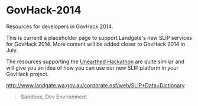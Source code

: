 GovHack-2014
============

Resources for developers in GovHack 2014.

This is currentl a placeholder page to support Landgate's new SLIP services for GovHack 2014. More content will be added closer to GovHack 2014 in July.

The resources supporting the [Unearthed Hackathon](https://github.com/Landgate/Unearthed) are quite similar and will give you an idea of how you can use our new SLIP platform in your GovHack project.

http://www.landgate.wa.gov.au/corporate.nsf/web/SLIP+Data+Dictionary

> Sandbox, Dev Environment
